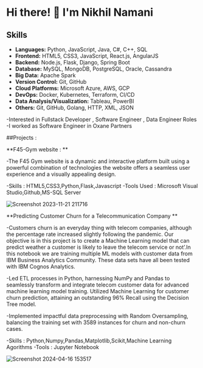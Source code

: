 # Hi there! 👋 I'm Nikhil Namani

## Skills
- **Languages:** Python, JavaScript, Java, C#, C++, SQL
- **Frontend:** HTML5, CSS3, JavaScript, React.js, AngularJS
- **Backend:** Node.js, Flask, Django, Spring Boot
- **Database:** MySQL, MongoDB, PostgreSQL, Oracle, Cassandra
- **Big Data:** Apache Spark 
- **Version Control:** Git, GitHub
- **Cloud Platforms:** Microsoft Azure, AWS, GCP
- **DevOps:** Docker, Kubernetes, Terraform, CI/CD
- **Data Analysis/Visualization:** Tableau, PowerBI
- **Others:** Git, GitHub, Golang, HTTP, XML, JSON


-Interested in Fullstack Developer , Software Engineer , Data Engineer Roles
-I worked as Software Engineer in Oxane Partners 

##Projects : 

**F45-Gym website : **

-The F45 Gym website is a dynamic and interactive platform built using a powerful combination of technologies the website offers a seamless user experience and a visually appealing design.

-Skills : HTML5,CSS3,Python,Flask,Javascript
-Tools Used : Microsoft Visual Studio,Github,MS-SQL Server

![Screenshot 2023-11-21 211716](https://github.com/NamaniNikhil/NamaniNikhil/assets/42499175/6d1471c4-eee4-439b-86c4-b5d940493d43)


**Predicting Customer Churn for a Telecommunication Company **         

-Customers churn is an everyday thing with telecom companies, although the percentage rate increased slightly following the pandemic. Our objective is in this project is to create a Machine Learning model that can predict weather a customer is likely to leave the telecom service or not’.In this notebook we are training multiple ML models with customer data from IBM Business Analytics Community. These data sets have all been tested with IBM Cognos Analytics.

-Led ETL processes in Python, harnessing NumPy and Pandas to seamlessly transform and integrate telecom customer data for advanced machine learning model training. Utilized Machine Learning for customer churn prediction, attaining an outstanding 96% Recall using the Decision Tree model.

-Implemented impactful data preprocessing with Random Oversampling, balancing the training set with 3589 instances for churn and non-churn cases.

-Skills : Python,Numpy,Pandas,Matplotlib,Scikit,Machine Learning Agorithms
-Tools : Jupyter Notebook

![Screenshot 2024-04-16 153517](https://github.com/NamaniNikhil/NamaniNikhil/assets/42499175/baa6e2cc-5491-4af6-8d95-047b459bc156)


